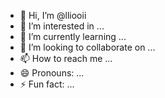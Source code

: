 - 👋 Hi, I’m @lliooii
- 👀 I’m interested in ...
- 🌱 I’m currently learning ...
- 💞️ I’m looking to collaborate on ...
- 📫 How to reach me ...
- 😄 Pronouns: ...
- ⚡ Fun fact: ...

<!---
lliooii/lliooii is a ✨ special ✨ repository because its `README.md` (this file) appears on your GitHub profile.
You can click the Preview link to take a look at your changes.
--->

